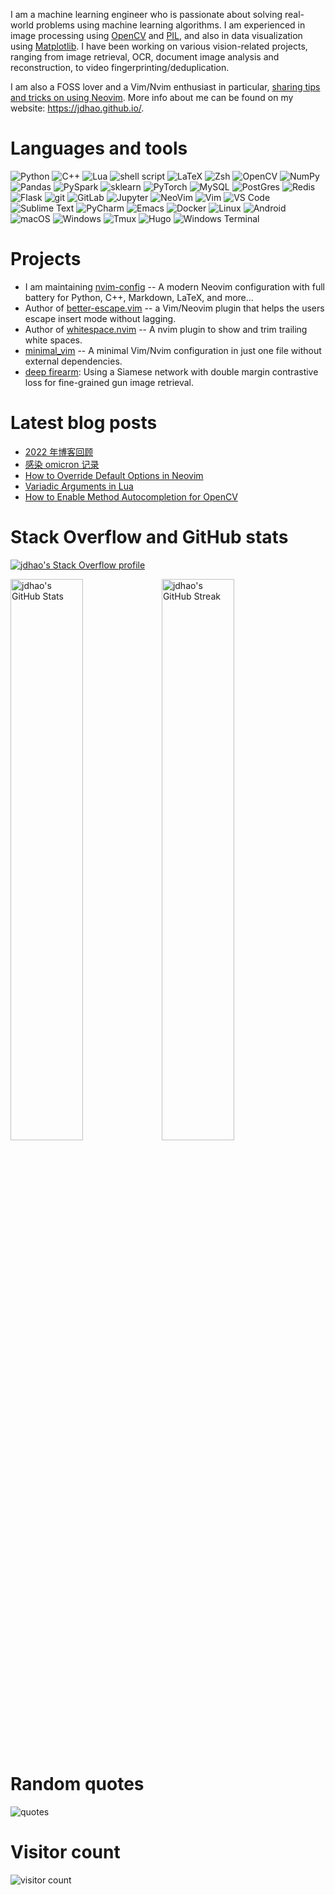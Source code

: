 I am a machine learning engineer who is passionate about solving real-world problems using machine learning algorithms.
I am experienced in image processing using [OpenCV](https://jdhao.github.io/tags/OpenCV/) and [PIL](https://jdhao.github.io/tags/PIL/), and also in data visualization using [Matplotlib](https://jdhao.github.io/tags/Matplotlib/).
I have been working on various vision-related projects, ranging from image retrieval, OCR, document image analysis and reconstruction,
to video fingerprinting/deduplication.

I am also a FOSS lover and a Vim/Nvim enthusiast in particular, [sharing tips and tricks on using Neovim](https://jdhao.github.io/categories/Nvim/).
More info about me can be found on my website: https://jdhao.github.io/.

# Languages and tools

<img alt="Python" src="https://img.shields.io/badge/-Python-ffbc03?&logo=Python&style=for-the-badge" /> <img alt="C++" src="https://img.shields.io/badge/-C++-00599C?&logo=c%2b%2b&style=for-the-badge" /> <img alt="Lua" src="https://img.shields.io/badge/lua-%232C2D72.svg?style=for-the-badge&logo=lua&logoColor=white" /> <img alt="shell script" src="https://img.shields.io/badge/shell_script-%23121011.svg?style=for-the-badge&logo=gnu-bash&logoColor=white"> <img alt="LaTeX" src="https://img.shields.io/badge/latex-%23008080.svg?style=for-the-badge&logo=latex&logoColor=white"> <img alt="Zsh" src="https://img.shields.io/badge/-Zsh-c5d927?&logo=Zsh&style=for-the-badge" /> <img alt="OpenCV" src="https://img.shields.io/badge/opencv-%23white.svg?style=for-the-badge&logo=opencv&logoColor=white"> <img alt="NumPy" src="https://img.shields.io/badge/numpy-%23013243.svg?&style=for-the-badge&logo=numpy&logoColor=white"> <img alt="Pandas" src="https://img.shields.io/badge/pandas-%23150458.svg?style=for-the-badge&logo=pandas&logoColor=white"> <img alt="PySpark" src="https://img.shields.io/badge/PySpark-ffffff?style=for-the-badge&logo=apachespark&logoColor=#E35A16"> <img alt="sklearn" src="https://img.shields.io/badge/scikit_learn-F7931E?style=for-the-badge&logo=scikit-learn&logoColor=white"> <img alt="PyTorch" src="https://img.shields.io/badge/PyTorch-%23EE4C2C.svg?&style=for-the-badge&logo=PyTorch&logoColor=white"> <img alt="MySQL" src="https://img.shields.io/badge/MySQL-005C84?style=for-the-badge&logo=mysql&logoColor=white"> <img alt="PostGres" src="https://img.shields.io/badge/postgres-%23316192.svg?style=for-the-badge&logo=postgresql&logoColor=white"> <img alt="Redis" src="https://img.shields.io/badge/redis-%23DD0031.svg?&style=for-the-badge&logo=redis&logoColor=white"> <img alt="Flask" src="https://img.shields.io/badge/flask-%23000.svg?style=for-the-badge&logo=flask&logoColor=white"> <img alt="git" src="https://img.shields.io/badge/-Git-F05032?&style=for-the-badge&logo=git&logoColor=white" /> <img alt="GitLab" src="https://img.shields.io/badge/gitlab-%23181717.svg?style=for-the-badge&logo=gitlab&logoColor=white"> <img alt="Jupyter" src="https://img.shields.io/badge/jupyter-%23FA0F00.svg?style=for-the-badge&logo=jupyter&logoColor=white"> <img alt="NeoVim" src="https://img.shields.io/badge/NeoVim-%2357A143.svg?&style=for-the-badge&logo=neovim&logoColor=white"> <img alt="Vim" src="https://img.shields.io/badge/-Vim-019833?&logo=Vim&style=for-the-badge" /> <img alt="VS Code" src="https://img.shields.io/static/v1?style=for-the-badge&message=VS+Code&color=007ACC&logo=Visual+Studio+Code&logoColor=FFFFFF&label="> <img alt="Sublime Text" src="https://img.shields.io/static/v1?style=for-the-badge&message=Sublime+Text&color=222222&logo=Sublime+Text&logoColor=FF9800&label="> <img alt="PyCharm" src="https://img.shields.io/static/v1?style=for-the-badge&message=PyCharm&color=000000&logo=PyCharm&logoColor=FFFFFF&label="> <img alt="Emacs" src="https://img.shields.io/badge/Emacs-%237F5AB6.svg?&style=for-the-badge&logo=gnu-emacs&logoColor=white"> <img alt="Docker" src="https://img.shields.io/badge/-Docker-46a2f1?&style=for-the-badge&logo=docker&logoColor=white" /> <img alt="Linux" src="https://img.shields.io/badge/Linux-FCC624?style=for-the-badge&logo=linux&logoColor=black"> <img alt="Android" src="https://img.shields.io/badge/Android-3DDC84?style=for-the-badge&logo=android&logoColor=white"> <img alt="macOS" src="https://img.shields.io/badge/mac%20os-000000?style=for-the-badge&logo=apple&logoColor=white"> <img alt="Windows" src="https://img.shields.io/badge/Windows-0078D6?style=for-the-badge&logo=windows&logoColor=white"> <img alt="Tmux" src="https://img.shields.io/badge/tmux-1BB91F?style=for-the-badge&logo=tmux&logoColor=white"> <img alt="Hugo" src="https://img.shields.io/badge/Hugo-FF4088?style=for-the-badge&logo=hugo&logoColor=white"> <img alt="Windows Terminal" src="https://img.shields.io/badge/windows%20terminal-4D4D4D?style=for-the-badge&logo=windows%20terminal&logoColor=white">

# Projects

+ I am maintaining [nvim-config](https://github.com/jdhao/nvim-config) -- A modern Neovim configuration with full battery for Python, C++, Markdown, LaTeX, and more...
+ Author of [better-escape.vim](https://github.com/jdhao/better-escape.vim) -- a Vim/Neovim plugin that helps the users escape insert mode without lagging.
+ Author of [whitespace.nvim](https://github.com/jdhao/whitespace.nvim) -- A nvim plugin to show and trim trailing white spaces.
+ [minimal_vim](https://github.com/jdhao/minimal_vim) -- A minimal Vim/Nvim configuration in just one file without external dependencies.
+ [deep firearm](https://github.com/jdhao/deep_firearm): Using a Siamese network with double margin contrastive loss for fine-grained gun image retrieval.

# Latest blog posts

<!-- BLOG-POST-LIST:START -->
- [2022 年博客回顾](https://jdhao.github.io/2023/01/06/blog-2022/)
- [感染 omicron 记录](https://jdhao.github.io/2023/01/02/i-got-covid/)
- [How to Override Default Options in Neovim](https://jdhao.github.io/2022/12/02/nvim-override-default-options/)
- [Variadic Arguments in Lua](https://jdhao.github.io/2022/12/02/lua-variadic-arguments/)
- [How to Enable Method Autocompletion for OpenCV](https://jdhao.github.io/2022/11/16/auto_completion_opencv/)
<!-- BLOG-POST-LIST:END -->

# Stack Overflow and GitHub stats

[![jdhao's Stack Overflow profile](https://stackoverflow-card.vercel.app/?userID=6064933&theme=solarized-light)](https://stackoverflow.com/users/6064933/jdhao)

<img alt="jdhao's GitHub Stats" width="48%" src="https://github-readme-stats.vercel.app/api?username=jdhao&hide_title=false&theme=solarized-light&show_icons=true&count_private=true&hide_border=true"><img alt="jdhao's GitHub Streak" src="https://github-readme-streak-stats.herokuapp.com?user=jdhao&theme=solarized-light&hide_border=true" width="48%">

# Random quotes

<img alt="quotes" src="https://quotes-github-readme.vercel.app/api?type=horizontal&theme=default">

# Visitor count

<img src="https://gpvc.arturio.dev/jdhao" alt="visitor count"/>

